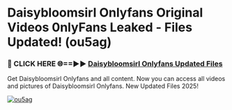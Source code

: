 # Daisybloomsirl Onlyfans Original Videos 0nlyFans Leaked - Files Updated! (ou5ag)

<h3>🔴 CLICK HERE 🌐==►► <a href="https://tinyurl.com/2m67pmp6" rel="nofollow">Daisybloomsirl Onlyfans Updated Files</a></h3>

Get Daisybloomsirl Onlyfans and all content. Now you can access all videos and pictures of Daisybloomsirl Onlyfans. New Updated Files 2025!

[![ou5ag](https://i.imgur.com/H4QAA4z.gif)](https://tinyurl.com/2m67pmp6)